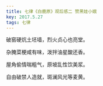 ```yaml
---
title: 七律《白鹿原》观后感二 赞黑娃小娥
key: 2017.5.27
tags: 七律
---
```


破窑硬炕土坯墙，烈火贞心也亮堂。

杂腌菜梗咸有味，泼拌油星酸还香。

屋角偷情喘粗气，原坡乱性饮美浆。

自由破禁人造就，斑澜风光等麦黄。

</br>

